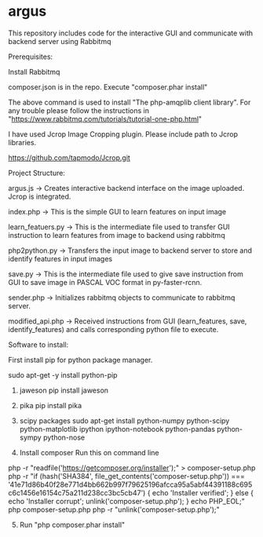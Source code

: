 # argus

This repository includes code for the interactive GUI and communicate with backend server using Rabbitmq

Prerequisites:

Install Rabbitmq 

composer.json is in the repo. Execute "composer.phar install"

The above command is used to install "The php-amqplib client library". For any trouble please follow the instructions in "https://www.rabbitmq.com/tutorials/tutorial-one-php.html"

I have used Jcrop Image Cropping plugin. Please include path to Jcrop libraries.

https://github.com/tapmodo/Jcrop.git

Project Structure:

argus.js -> Creates interactive backend interface on the image uploaded. Jcrop is integrated.

index.php -> This is the simple GUI to learn features on input image

learn_featuers.py -> This is the intermediate file used to transfer GUI instruction to learn features from image to backend using rabbitmq

php2python.py     -> Transfers the input image to backend server to store and identify features in input images  
 
save.py           -> This is the intermediate file used to give save instruction from GUI to save image in PASCAL VOC format in py-faster-rcnn.

sender.php        -> Initializes rabbitmq objects to communicate to rabbitmq server.

modified_api.php  -> Received instructions from GUI (learn_features, save, identify_features) and calls corresponding python file to execute.

Software to install:

First install pip for python package manager.

sudo apt-get -y install python-pip

1) jaweson
pip install jaweson

2) pika
pip install pika

3) scipy packages
sudo apt-get install python-numpy python-scipy python-matplotlib ipython ipython-notebook python-pandas python-sympy python-nose

4) Install composer
Run this on command line

php -r "readfile('https://getcomposer.org/installer');" > composer-setup.php
php -r "if (hash('SHA384', file_get_contents('composer-setup.php')) === '41e71d86b40f28e771d4bb662b997f79625196afcca95a5abf44391188c695c6c1456e16154c75a211d238cc3bc5cb47') { echo 'Installer verified'; } else { echo 'Installer corrupt'; unlink('composer-setup.php'); } echo PHP_EOL;"
php composer-setup.php
php -r "unlink('composer-setup.php');"

5) Run "php composer.phar install"
